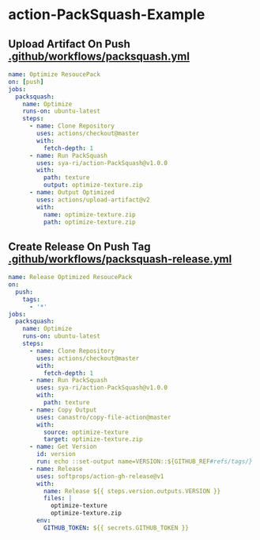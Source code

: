 # action-PackSquash-Example

## Upload Artifact On Push [.github/workflows/packsquash.yml](.github/workflows/packsquash.yml)

```yml
name: Optimize ResoucePack
on: [push]
jobs:
  packsquash:
    name: Optimize
    runs-on: ubuntu-latest
    steps:
      - name: Clone Repository
        uses: actions/checkout@master
        with:
          fetch-depth: 1
      - name: Run PackSquash
        uses: sya-ri/action-PackSquash@v1.0.0
        with:
          path: texture
          output: optimize-texture.zip
      - name: Output Optimized
        uses: actions/upload-artifact@v2
        with:
          name: optimize-texture.zip
          path: optimize-texture.zip
```

## Create Release On Push Tag [.github/workflows/packsquash-release.yml](.github/workflows/packsquash-release.yml)

```yml
name: Release Optimized ResoucePack
on:
  push:
    tags:
      - '*'
jobs:
  packsquash:
    name: Optimize
    runs-on: ubuntu-latest
    steps:
      - name: Clone Repository
        uses: actions/checkout@master
        with:
          fetch-depth: 1
      - name: Run PackSquash
        uses: sya-ri/action-PackSquash@v1.0.0
        with:
          path: texture
      - name: Copy Output
        uses: canastro/copy-file-action@master
        with:
          source: optimize-texture
          target: optimize-texture.zip
      - name: Get Version
        id: version
        run: echo ::set-output name=VERSION::${GITHUB_REF#refs/tags/}
      - name: Release
        uses: softprops/action-gh-release@v1
        with:
          name: Release ${{ steps.version.outputs.VERSION }}
          files: |
            optimize-texture
            optimize-texture.zip
        env:
          GITHUB_TOKEN: ${{ secrets.GITHUB_TOKEN }}
```
